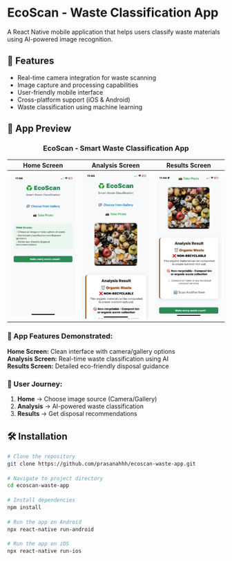 # EcoScan - Waste Classification App

A React Native mobile application that helps users classify waste materials using AI-powered image recognition.

## 🚀 Features

- Real-time camera integration for waste scanning
- Image capture and processing capabilities
- User-friendly mobile interface
- Cross-platform support (iOS & Android)
- Waste classification using machine learning

## 📸 App Preview

<div align="center">
  
### EcoScan - Smart Waste Classification App

| Home Screen | Analysis Screen | Results Screen |
|-------------|-----------------|----------------|
| <img src="home-screen.jpeg" width="250"> | <img src="analysis-screen.jpeg" width="250"> | <img src="results-screen.jpeg" width="250"> |

</div>

### 🎯 App Features Demonstrated:

**Home Screen:** Clean interface with camera/gallery options  
**Analysis Screen:** Real-time waste classification using AI  
**Results Screen:** Detailed eco-friendly disposal guidance

### 🔄 User Journey:
1. **Home** → Choose image source (Camera/Gallery)
2. **Analysis** → AI-powered waste classification
3. **Results** → Get disposal recommendations

## 🛠️ Installation

```bash
# Clone the repository
git clone https://github.com/prasanahhh/ecoscan-waste-app.git

# Navigate to project directory
cd ecoscan-waste-app

# Install dependencies
npm install

# Run the app on Android
npx react-native run-android

# Run the app on iOS
npx react-native run-ios
